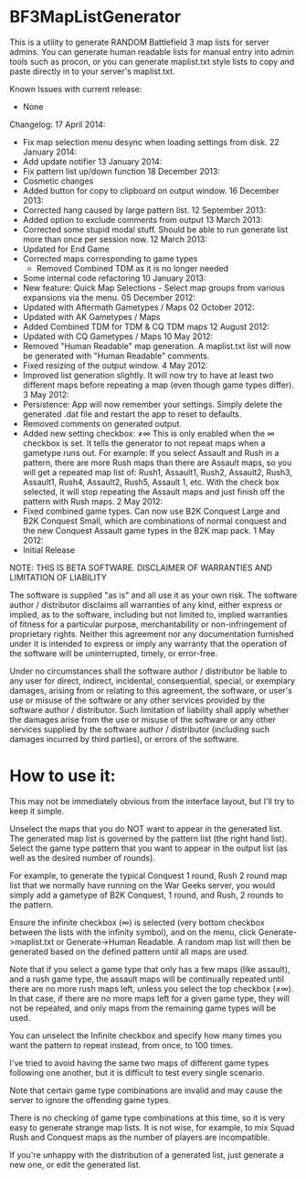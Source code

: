 ﻿BF3MapListGenerator
===================

This is a utility to generate RANDOM Battlefield 3 map lists for server
admins. You can generate human readable lists for manual entry into 
admin tools such as procon, or you can generate maplist.txt style lists
to copy and paste directly in to your server's maplist.txt.

Known Issues with current release:
- None

Changelog:
17 April 2014:
 - Fix map selection menu desync when loading settings from disk.
22 January 2014:
 - Add update notifier
13 January 2014:
 - Fix pattern list up/down function
18 December 2013:
 - Cosmetic changes
 - Added button for copy to clipboard on output window.
16 December 2013:
 - Corrected hang caused by large pattern list.
12 September 2013:
 - Added option to exclude comments from output
13 March 2013:
 - Corrected some stupid modal stuff. Should be able to run generate list more than once per session now.
12 March 2013:
 - Updated for End Game
 - Corrected maps corresponding to game types
   - Removed Combined TDM as it is no longer needed
 - Some internal code refactoring
10 January 2013:
 - New feature: Quick Map Selections - Select map groups from various expansions via the menu.
05 December 2012:
 - Updated with Aftermath Gametypes / Maps
02 October 2012:
- Updated with AK Gametypes / Maps
- Added Combined TDM for TDM & CQ TDM maps
12 August 2012:
- Updated with CQ Gametypes / Maps
10 May 2012:
- Removed "Human Readable" map generation. A maplist.txt list will now
  be generated with "Human Readable" comments.
- Fixed resizing of the output window.
4 May 2012:
- Improved list generation slightly. It will now try to have at least
  two different maps before repeating a map (even though game types
  differ).
3 May 2012:
- Persistence: App will now remember your settings.
  Simply delete the generated .dat file and restart the app to reset to
  defaults.
- Removed comments on generated output.
- Added new setting checkbox: ≠∞
  This is only enabled when the ∞ checkbox is set. It tells the 
  generator to not repeat maps when a gametype runs out.
  For example: If you select Assault and Rush in a pattern, there are
  more Rush maps than there are Assault maps, so you will get a
  repeated map list of: Rush1, Assault1, Rush2, Assault2, Rush3, 
  Assault1, Rush4, Assault2, Rush5, Assault 1, etc.
  With the check box selected, it will stop repeating the Assault
  maps and just finish off the pattern with Rush maps.
2 May 2012:
- Fixed combined game types. Can now use B2K Conquest Large and 
  B2K Conquest Small, which are combinations of normal conquest and
  the new Conquest Assault game types in the B2K map pack.
1 May 2012: 
- Initial Release


NOTE: THIS IS BETA SOFTWARE.
DISCLAIMER OF WARRANTIES AND LIMITATION OF LIABILITY

The software is supplied "as is" and all use it as your own risk. The software
author / distributor disclaims all warranties of any kind, either express or 
implied, as to the software, including but not limited to, implied warranties
of fitness for a particular purpose, merchantability or non-infringement of 
proprietary rights. Neither this agreement nor any documentation furnished 
under it is intended to express or imply any warranty that the operation of the
software will be uninterrupted, timely, or error-free.

Under no circumstances shall the software author / distributor be liable to any
user for direct, indirect, incidental, consequential, special, or exemplary 
damages, arising from or relating to this agreement, the software, or user's 
use or misuse of the software or any other services provided by the software 
author / distributor. Such limitation of liability shall apply whether the 
damages arise from the use or misuse of the software or any other services 
supplied by the software author / distributor (including such damages incurred 
by third parties), or errors of the software.


How to use it:
==============
This may not be immediately obvious from the interface layout, but I'll
try to keep it simple.

Unselect the maps that you do NOT want to appear in the generated list.
The generated map list is governed by the pattern list (the right hand 
list). Select the game type pattern that you want to appear in the 
output list (as well as the desired number of rounds).

For example, to generate the typical Conquest 1 round, Rush 2 round map
list that we normally have running on the War Geeks server, you would
simply add a gametype of B2K Conquest, 1 round, and Rush, 2 rounds to
the pattern.

Ensure the infinite checkbox (∞) is selected (very bottom checkbox 
between the lists with the infinity symbol), and on the menu, click 
Generate->maplist.txt or Generate->Human Readable. A random map list 
will then be generated based on the defined pattern until all maps are 
used.

Note that if you select a game type that only has a few maps (like 
assault), and a rush game type, the assault maps will be continually
repeated until there are no more rush maps left, unless you select the
top checkbox (≠∞). In that case, if there are no more maps left for a 
given game type, they will not be repeated, and only maps from the 
remaining game types will be used.

You can unselect the Infinite checkbox and specify how many times
you want the pattern to repeat instead, from once, to 100 times.

I've tried to avoid having the same two maps of different game types
following one another, but it is difficult to test every single 
scenario.

Note that certain game type combinations are invalid and may cause the
server to ignore the offending game types.

There is no checking of game type combinations at this time, so it is 
very easy to generate strange map lists. It is not wise, for example,
to mix Squad Rush and Conquest maps as the number of players are
incompatible.

If you're unhappy with the distribution of a generated list, just 
generate a new one, or edit the generated list.